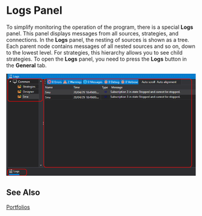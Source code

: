 # Logs Panel

To simplify monitoring the operation of the program, there is a special **Logs** panel. This panel displays messages from all sources, strategies, and connections. In the **Logs** panel, the nesting of sources is shown as a tree. Each parent node contains messages of all nested sources and so on, down to the lowest level. For strategies, this hierarchy allows you to see child strategies. To open the **Logs** panel, you need to press the **Logs** button in the **General** tab.

![Designer Panel Logs 01](../images/Designer_Panel_Logs_01.png)

## See Also

[Portfolios](Designer_Panel_Portfolios.md)